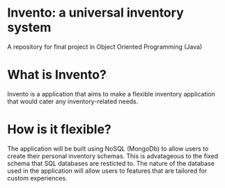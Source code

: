 # Invento: a universal inventory system
A repository for final project in Object Oriented Programming (Java)

# What is Invento?
Invento is a application that aims to make a flexible inventory application that would cater any inventory-related needs. 

# How is it flexible?
The application will be built using NoSQL (MongoDb) to allow users to create their personal inventory schemas. This is advatageous to the fixed schema that SQL databases are resticted to. The nature of the database used in the application will allow users to features that are tailored for custom experiences.

